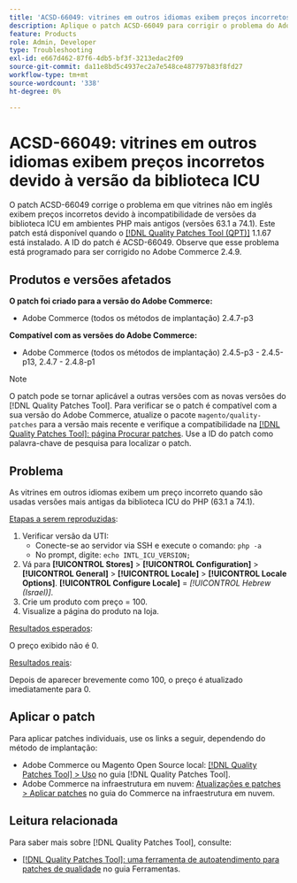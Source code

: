 ```yaml
---
title: 'ACSD-66049: vitrines em outros idiomas exibem preços incorretos devido à versão da biblioteca ICU'
description: Aplique o patch ACSD-66049 para corrigir o problema do Adobe Commerce em que as vitrines em outros idiomas exibem preços incorretos devido à incompatibilidade de versões da biblioteca ICU em ambientes PHP mais antigos (versões 63.1 a 74.1).
feature: Products
role: Admin, Developer
type: Troubleshooting
exl-id: e667d462-87f6-4db5-bf3f-3213edac2f09
source-git-commit: da11e8bd5c4937ec2a7e548ce487797b83f8fd27
workflow-type: tm+mt
source-wordcount: '338'
ht-degree: 0%

---
```


# ACSD-66049: vitrines em outros idiomas exibem preços incorretos devido à versão da biblioteca ICU

O patch ACSD-66049 corrige o problema em que vitrines não em inglês exibem preços incorretos devido à incompatibilidade de versões da biblioteca ICU em ambientes PHP mais antigos (versões 63.1 a 74.1). Este patch está disponível quando o [[!DNL Quality Patches Tool (QPT)]](/help/tools/quality-patches-tool/quality-patches-tool-to-self-serve-quality-patches.md) 1.1.67 está instalado. A ID do patch é ACSD-66049. Observe que esse problema está programado para ser corrigido no Adobe Commerce 2.4.9.

## Produtos e versões afetados

**O patch foi criado para a versão do Adobe Commerce:**

* Adobe Commerce (todos os métodos de implantação) 2.4.7-p3

**Compatível com as versões do Adobe Commerce:**

* Adobe Commerce (todos os métodos de implantação) 2.4.5-p3 - 2.4.5-p13, 2.4.7 - 2.4.8-p1

>[!NOTE]
>
>O patch pode se tornar aplicável a outras versões com as novas versões do [!DNL Quality Patches Tool]. Para verificar se o patch é compatível com a sua versão do Adobe Commerce, atualize o pacote `magento/quality-patches` para a versão mais recente e verifique a compatibilidade na [[!DNL Quality Patches Tool]: página Procurar patches](https://experienceleague.adobe.com/tools/commerce-quality-patches/index.html?lang=pt-BR). Use a ID do patch como palavra-chave de pesquisa para localizar o patch.

## Problema

As vitrines em outros idiomas exibem um preço incorreto quando são usadas versões mais antigas da biblioteca ICU do PHP (63.1 a 74.1).

<u>Etapas a serem reproduzidas</u>:

1. Verificar versão da UTI:
   * Conecte-se ao servidor via SSH e execute o comando: `php -a`
   * No prompt, digite: `echo INTL_ICU_VERSION;`
1. Vá para **[!UICONTROL Stores]** > **[!UICONTROL Configuration]** > **[!UICONTROL General]** > **[!UICONTROL Locale]** > **[!UICONTROL Locale Options]**. **[!UICONTROL Configure Locale]** = *[!UICONTROL Hebrew (Israel)]*.
1. Crie um produto com preço = 100.
1. Visualize a página do produto na loja.

<u>Resultados esperados</u>:

O preço exibido não é 0.

<u>Resultados reais</u>:

Depois de aparecer brevemente como 100, o preço é atualizado imediatamente para 0.

## Aplicar o patch

Para aplicar patches individuais, use os links a seguir, dependendo do método de implantação:

* Adobe Commerce ou Magento Open Source local: [[!DNL Quality Patches Tool] > Uso](/help/tools/quality-patches-tool/usage.md) no guia [!DNL Quality Patches Tool].
* Adobe Commerce na infraestrutura em nuvem: [Atualizações e patches > Aplicar patches](https://experienceleague.adobe.com/docs/commerce-cloud-service/user-guide/develop/upgrade/apply-patches.html?lang=pt-BR) no guia do Commerce na infraestrutura em nuvem.

## Leitura relacionada

Para saber mais sobre [!DNL Quality Patches Tool], consulte:

* [[!DNL Quality Patches Tool]: uma ferramenta de autoatendimento para patches de qualidade](/help/tools/quality-patches-tool/quality-patches-tool-to-self-serve-quality-patches.md) no guia Ferramentas.
